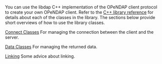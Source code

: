 You can use the libdap C++ implementation of the OPeNDAP client protocol
to create your own OPeNDAP client. Refer to the [C++ library
reference](http://www.opendap.org/api/pref/html/index.html) for details
about each of the classes in the library. The sections below provide
short overviews of how to use the library classes.

[Connect Classes](LibdapConnectClasses "wikilink")
For managing the connection between the client and the server.

<!-- -->

[Data Classes](LibdapDataClasses "wikilink")
For managing the returned data.

<!-- -->

[Linking](Linking "wikilink")
Some advice about linking.